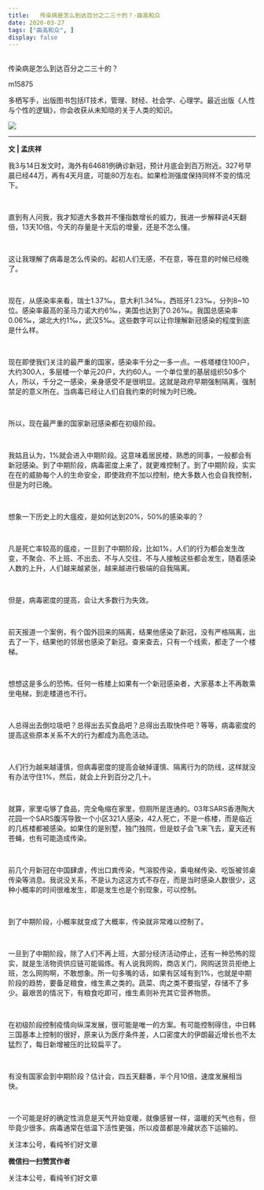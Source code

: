 ```yaml
---
title:   传染病是怎么到达百分之二三十的？-曲高和众
date: 2020-03-27
tags: ["曲高和众", ]
display: false
---
```



## 



传染病是怎么到达百分之二三十的？




m15875




多栖写手，出版图书包括IT技术，管理、财经、社会学、心理学。最近出版《人性与个性的逻辑》，你会收获从未知晓的关于人类的知识。


<img class="rich_pages js_insertlocalimg" data-ratio="0.562962962962963" data-s="300,640" src="https://mmbiz.qpic.cn/mmbiz_jpg/fxGMiaL5Zj1ianIticnS8BOW6wyMUHEDPUNTXIy3icicFZPxMCFc585UDlhhyAIC5Pj46bBsBLNAFEeAP0m4hF6R9ZA/640?wx_fmt=jpeg" data-type="jpeg" data-w="1080" style=""/>

****

**文 | 孟庆祥&nbsp;**



我3与14日发文时，海外有64681例确诊新冠，预计月底会到百万附近。327号早晨已经44万，再有4天月底，可能80万左右。如果检测强度保持同样不变的情况下。



&nbsp;

直到有人问我，我才知道大多数并不懂指数增长的威力，我进一步解释说4天翻倍，13天10倍，今天的存量是十天后的增量，还是不怎么懂。

&nbsp;

这让我理解了病毒是怎么传染的。起初人们无感，不在意，等在意的时候已经晚了。

&nbsp;

现在，从感染率来看，瑞士1.37‰，意大利1.34‰，西班牙1.23‰，分列8~10位。感染率最高的圣马力诺大约6‰，美国也达到了0.26‰。我国总感染率0.06‰，湖北大约1‰，武汉5‰。这些数字可以让你理解新冠感染的程度到底是什么样。

&nbsp;

现在即使我们关注的最严重的国家，感染率千分之一多一点。一栋塔楼住100户，大约300人，多层楼一个单元20户，大约60人。一个单位里的基层组织50多个人，所以，千分之一感染，亲身感受不是很明显。这就是政府早期强制隔离，强制禁足的意义所在。当病毒已经让人们自我约束的时候为时已晚。

&nbsp;

所以，现在最严重的国家新冠感染都在初级阶段。

&nbsp;

我姑且认为，1%就会进入中期阶段。这意味着居民楼，熟悉的同事，一般都会有新冠感染。到了中期阶段，病毒密度上来了，就更难控制了。到了中期阶段，实实在在的威胁每个人的生命安全，即使政府不加以控制，绝大多数人也会自我控制，但是为时已晚。

&nbsp;

想象一下历史上的大瘟疫，是如何达到20%，50%的感染率的？

&nbsp;

凡是死亡率较高的瘟疫，一旦到了中期阶段，比如1%，人们的行为都会发生改变，不聚会、不上班、不出去、不与人交往、不与人接触这些都会发生，随着感染人数的上升，人们越来越紧张，越来越进行极端的自我隔离。

&nbsp;

但是，病毒密度的提高，会让大多数行为失效。

&nbsp;

前天报道一个案例，有个国外回来的隔离，结果他感染了新冠，没有严格隔离，出去了一下，结果他的邻居也感染了新冠。查来查去，只有一个线索，都走了一个楼梯。

&nbsp;

想想这是多么的恐怖。任何一栋楼上如果有一个新冠感染者，大家基本上不再敢乘坐电梯，到走楼道也不行。

&nbsp;

人总得出去倒垃圾吧？总得出去买食品吧？总得出去取快件吧？等等，病毒密度的提高这些原本关系不大的行为都成为高危活动。

&nbsp;

人们行为越来越谨慎，但病毒密度的提高会破掉谨慎、隔离行为的防线，这样就没有办法守住1%，然后，就会上升到百分之几十。

&nbsp;

就算，家里屯够了食品，完全龟缩在家里，但厕所是连通的。03年SARS香港陶大花园一个SARS腹泻导致一个小区321人感染，42人死亡，不是一栋楼，而是临近的几栋楼都被感染。如果住的是别墅，独门独院，但是蚊子会飞来飞去，夏天还有苍蝇，也有可能造成传染。

&nbsp;

前几个月新冠在中国肆虐，传出口粪传染，气溶胶传染，乘电梯传染、吃饭被邻桌传染等消息。我说没关系，不是认为这这方式不存在，而是当时感染人数很少，这种小概率的时间很难发生，即是发生也是个别现象，可以控制。

&nbsp;

到了中期阶段，小概率就变成了大概率，传染就非常难以控制了。

&nbsp;

一旦到了中期阶段，除了人们不再上班，大部分经济活动停止，还有一种恐怖的现实，就是生活物资供应链可能锻炼。有人说我网购，商店关门，网购送货员拒绝上班，怎么网购啊，不敢想象。所一句多嘴的话，如果有区域有到1%，也就是中期阶段的趋势，要备足粮食，维生素之类的。蔬菜、肉之类不要指望，存储不了多少。最艰苦的情况下，有粮食吃即可，维生素则补充其它营养物质。

&nbsp;

在初级阶段控制疫情向纵深发展，很可能是唯一的方案。有可能控制得住，中日韩三国基本上控制的很好，原来认为医疗条件差，人口密度大的伊朗最近增长也不太猛烈了，每日新增被压的比较扁平了。

&nbsp;

有没有国家会到中期阶段？估计会，四五天翻番，半个月10倍，速度发展相当快。

&nbsp;

一个可能是好的确定性消息是天气开始变暖，就像感冒一样，温暖的天气也有，但毕竟少很多。病毒通常在低温下活性更强，所以疫苗都是冷藏状态下运输的。

关注本公号，看纯爷们好文章


**微信扫一扫赞赏作者**






关注本公号，看纯爷们好文章